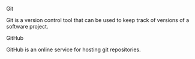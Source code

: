 Git

Git is a version control tool that can be used to keep track of versions of a software project.

GitHub

GitHub is an online service for hosting git repositories.
